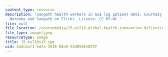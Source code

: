 ```yaml
---
content_type: resource
description: 'Sangath health workers in Goa log patient data. Courtesy of Frederick
  Noronha and Sangath on Flickr. License: CC BY-NC.'
file: null
file_location: /coursemedia/15-es718-global-health-innovation-delivering-targeted-advice-to-an-organization-in-the-field-spring-2015/4ddcbaf15d7a201688a953d854618297_15-es718s15.jpg
file_type: image/jpeg
resourcetype: Image
title: 15-es718s15.jpg
uid: 4ddcbaf1-5d7a-2016-88a9-53d854618297
---
```

